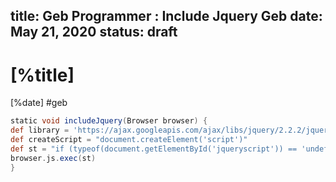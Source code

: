 title: Geb Programmer : Include Jquery Geb
date: May 21, 2020
status: draft
---

# [%title]

[%date] #geb

```groovy
static void includeJquery(Browser browser) {
def library = 'https://ajax.googleapis.com/ajax/libs/jquery/2.2.2/jquery.min.js'
def createScript = "document.createElement('script')"
def st = "if (typeof(document.getElementById('jqueryscript')) == 'undefined' || document.getElementById('jqueryscript') == null) { document.body.appendChild(${createScript}).id='jqueryscript';document.getElementById('jqueryscript').src ='${library}'; }"
browser.js.exec(st)
}
```